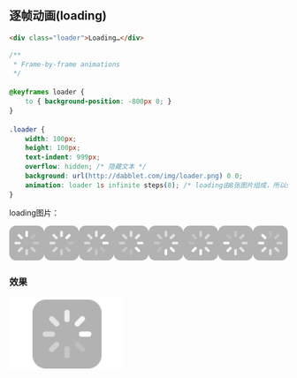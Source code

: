 ## 逐帧动画(loading)

```html
<div class="loader">Loading…</div>
```

```css
/**
 * Frame-by-frame animations
 */

@keyframes loader {
	to { background-position: -800px 0; }
}

.loader {
	width: 100px;
    height: 100px;
	text-indent: 999px;
    overflow: hidden; /* 隐藏文本 */
	background: url(http://dabblet.com/img/loader.png) 0 0;
	animation: loader 1s infinite steps(8); /* loading由8张图片组成，所以steps步长为8 */
}
```

loading图片：

![img](../../../assets/css/loader.png)

### 效果

![](../../../assets/css/frame-by-frame.gif)
